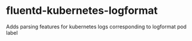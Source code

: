 # fluentd-kubernetes-logformat
Adds parsing features for kubernetes logs corresponding to logformat pod label

